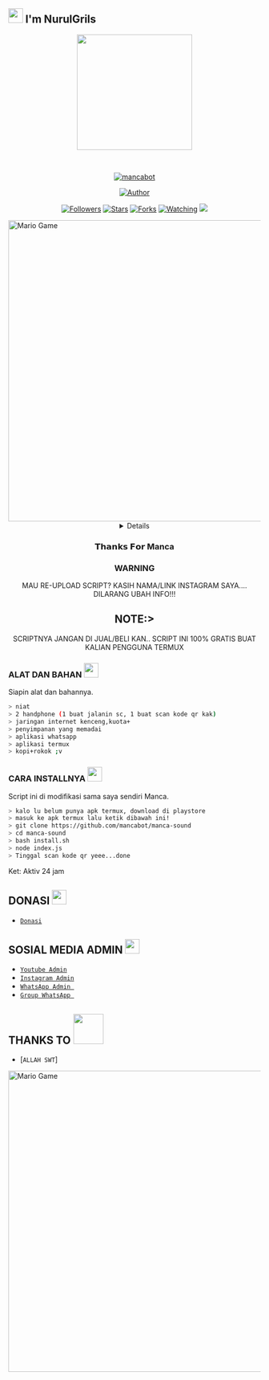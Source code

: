 ## <img src="https://github.com/TheDudeThatCode/TheDudeThatCode/blob/master/Assets/Hi.gif" width="29px"> I'm NurulGrils
<p align="center">
<img src="https://raw.githubusercontent.com/A187ID/AR15BOT/main/aris/A187.jpg" width="230" height="230"/>
</p>
<br>



<p align="center">
<a href="#"><img title="mancabot" src="https://img.shields.io/badge/mancabotgreen?colorA=%23ff0000&colorB=%23017e40&style=for-the-badge"></a>
</p>
<p align="center">
<a href="https://github.com/mancabot"><img title="Author" src="https://img.shields.io/badge/AUTHOR-Nurulorange.svg?style=for-the-badge&logo=github"></a>
</p>
<p align="center">
<a href="https://github.com/mancabot/manca-sound/followers"><img title="Followers" src="https://img.shields.io/github/followers/mancabot?color=blue&style=flat-square"></a>
<a href="https://github.com/mancabot/manca-sound/stargazers/"><img title="Stars" src="https://img.shields.io/github/stars/mancabot/manca-soundcolor=red&style=flat-square"></a>
<a href="https://github.com/mancabot/manca-sound/network/members"><img title="Forks" src="https://img.shields.io/github/forks/mancabot/manca-sound?color=red&style=flat-square"></a>
<a href="https://github.com/mancabot/manca-sound/watchers"><img title="Watching" src="https://img.shields.io/github/watchers/mancabot/manca-sound?label=Watchers&color=blue&style=flat-square"></a>
<a href="https://hits.seeyoufarm.com"><img src="https://hits.seeyoufarm.com/api/count/incr/badge.svg?url=https%3A%2F%2Fgithub.com%2Fmancabot%2Fmanca-sound&count_bg=%2379C83D&title_bg=%23555555&icon=probot.svg&icon_color=%2300FF6D&title=hits&edge_flat=false"/></a>
</p>
<img src="https://github.com/TheDudeThatCode/TheDudeThatCode/blob/master/Assets/Developer.gif" alt="Mario Game" width="600" />
<div align="center">
<details>
 
</details>

### 𝗧𝗵𝗮𝗻𝗸𝘀 𝗙𝗼𝗿 Manca

### WARNING
MAU RE-UPLOAD SCRIPT? KASIH NAMA/LINK INSTAGRAM SAYA.... DILARANG UBAH INFO!!!

## NOTE:> 
SCRIPTNYA JANGAN DI JUAL/BELI KAN.. SCRIPT INI 100% GRATIS BUAT KALIAN PENGGUNA TERMUX
</div>

### ALAT DAN BAHAN <img src="https://github.com/TheDudeThatCode/TheDudeThatCode/blob/master/Assets/Mario_Hello_Big.gif" width="29px">
Siapin alat dan bahannya.
```bash
> niat
> 2 handphone (1 buat jalanin sc, 1 buat scan kode qr kak)
> jaringan internet kenceng,kuota+
> penyimpanan yang memadai
> aplikasi whatsapp
> aplikasi termux
> kopi+rokok ;v
```

### CARA INSTALLNYA  <img src="https://github.com/TheDudeThatCode/TheDudeThatCode/blob/master/Assets/hmm.gif" width="29px">
Script ini di modifikasi sama saya sendiri Manca.
```bash
> kalo lu belum punya apk termux, download di playstore
> masuk ke apk termux lalu ketik dibawah ini!
> git clone https://github.com/mancabot/manca-sound
> cd manca-sound
> bash install.sh
> node index.js
> Tinggal scan kode qr yeee...done
```


Ket: Aktiv 24 jam

## DONASI <img src="https://github.com/TheDudeThatCode/TheDudeThatCode/blob/master/Assets/coin.gif" width="29px">
* [`Donasi`](0838-1595-6151)


## SOSIAL MEDIA ADMIN <img src="https://github.com/TheDudeThatCode/TheDudeThatCode/blob/master/Assets/powerup.gif" width="29px">

* [`Youtube Admin`](https://youtube.com/c/NurulBotz)
* [`Instagram Admin`](https://instagram.com/thenay_xploit_)
* [`WhatsApp Admin `](https://wa.me/6283815956151)
* [`Group WhatsApp `](https://chat.whatsapp.com/JL2P1ez4crxC9mFIVlmZEf)
## THANKS TO <img src="https://github.com/TheDudeThatCode/TheDudeThatCode/blob/master/Assets/Handshake.gif" width="60px">

* [`ALLAH SWT`]
<img src="https://github.com/TheDudeThatCode/TheDudeThatCode/blob/master/Assets/Mario_Gameplay.gif" alt="Mario Game" width="600" />

